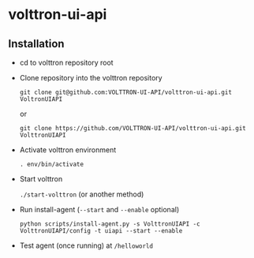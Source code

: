 # volttron-ui-api

## Installation

  - cd to volttron repository root
  - Clone repository into the volttron repository
  
    `git clone git@github.com:VOLTTRON-UI-API/volttron-ui-api.git VoltronUIAPI`
    
    or
    
    `git clone https://github.com/VOLTTRON-UI-API/volttron-ui-api.git VolttronUIAPI`
 
 - Activate volttron environment
  
    `. env/bin/activate`
    
  - Start volttron
  
    `./start-volttron` (or another method)
    
  - Run install-agent (`--start` and `--enable` optional)
  
    `python scripts/install-agent.py -s VolttronUIAPI -c VolttronUIAPI/config -t uiapi --start --enable`
    
  - Test agent (once running) at `/helloworld`
